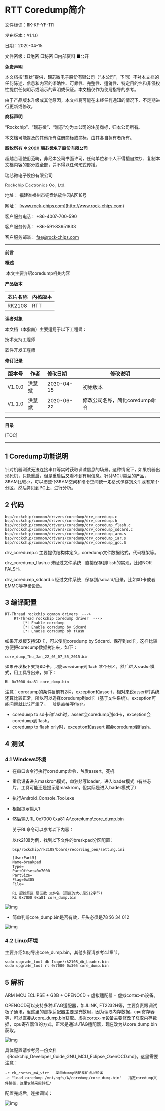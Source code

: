 # RTT Coredump简介

文件标识：RK-KF-YF-111

发布版本：V1.1.0

日期：2020-04-15

文件密级：□绝密   □秘密   □内部资料   ■公开

**免责声明**

本文档按“现状”提供，瑞芯微电子股份有限公司（“本公司”，下同）不对本文档的任何陈述、信息和内容的准确性、可靠性、完整性、适销性、特定目的性和非侵权性提供任何明示或暗示的声明或保证。本文档仅作为使用指导的参考。

由于产品版本升级或其他原因，本文档将可能在未经任何通知的情况下，不定期进行更新或修改。

**商标声明**

“Rockchip”、“瑞芯微”、“瑞芯”均为本公司的注册商标，归本公司所有。

本文档可能提及的其他所有注册商标或商标，由其各自拥有者所有。

**版权所有 © 2020 瑞芯微电子股份有限公司**

超越合理使用范畴，非经本公司书面许可，任何单位和个人不得擅自摘抄、复制本文档内容的部分或全部，并不得以任何形式传播。

瑞芯微电子股份有限公司

Rockchip Electronics Co., Ltd.

地址：     福建省福州市铜盘路软件园A区18号

网址：     [www.rock-chips.com](http://www.rock-chips.com)

客户服务电话： +86-4007-700-590

客户服务传真： +86-591-83951833

客户服务邮箱： [fae@rock-chips.com](mailto:fae@rock-chips.com)

---

**前言**

**概述**

​	本文主要介绍coredump相关内容

**产品版本**

| **芯片名称** | **内核版本** |
| ------------ | ------------ |
| RK2108    | RTT     |

**读者对象**

本文档（本指南）主要适用于以下工程师：

技术支持工程师

软件开发工程师

**修订记录**

| **版本号** | **作者** | **修改日期** | **修改说明** |
| ---------- | --------| :--------- | ------------ |
| V1.0.0    | 洪慧斌 | 2020-04-15 | 初始版本     |
| V1.1.0 | 洪慧斌 | 2020-06-22 | 修改公司名称，简化coredump命令 |

---

**目录**

[TOC]

---

## 1 Coredump功能说明

​	针对机器测试无法连接串口等实时获取调试信息的场景。这种情况下，如果机器出现死机，只能重启，但是重启后又看不到有用信息。针对MCU类型的产品，SRAM比较小，可以把整个SRAM空间和指令空间按一定格式保存到文件或者某个分区，然后拷贝到PC上，进行分析。

## 2 代码

```
bsp/rockchip/common/drivers/coredump/drv_coredump.c
bsp/rockchip/common/drivers/coredump/drv_coredump.h
bsp/rockchip/common/drivers/coredump/drv_coredump_flash.c
bsp/rockchip/common/drivers/coredump/drv_coredump_sdcard.c
bsp/rockchip/common/drivers/coredump/drv_coredump_arm.s
bsp/rockchip/common/drivers/coredump/drv_coredump_iar.s
bsp/rockchip/common/drivers/coredump/drv_coredump_gcc.S
```

drv_coredump.c 主要提供结构体定义，coredump文件数据格式，代码框架等。

drv_coredump_flash.c 未经过文件系统，直接保存到flash的实现，比如NOR FALSH。

drv_coredump_sdcard.c 经过文件系统，保存到/sdcard/目录，比如SD卡或者EMMC等存储设备。

## 3 编译配置

```
RT-Thread rockchip common drivers  --->
	RT-Thread rockchip coredump driver  --->
		[*] Enable coredump
		[*] Enable coredump by Sdcard
		[*] Enable coredump by flash
```

如果开发板支持SD卡，可以使能coredump by Sdcard，保存到sd卡，这样比较方便把coredump数据拷出来，如下：

```
core_dump_Thu_Jan_22_05_07_55_2015.bin
```

如果开发板不支持SD卡，只能coredump到flash 某个分区，然后进入loader模式，用工具导出来，如下：

```
RL 0x7000 0xa81 core_dump.bin
```

注意：coredump的条件目前有2种，exception和assert，相对来说assert时系统还算比较正常，所以可以选择coredump到sd卡（基于文件系统）。exception可能问题就比较严重了，一般是直接写flash。

* coredump to sd卡和flash时，assert会coredump到sd卡，exception会coredump到flash。
* coredump to flash only时，exception和assert 都会coredump到flash。

## 4 测试

### 4.1 Windows环境

* 在串口命令行执行coredump命令，触发assert，死机

* 重启设备进入maskrom模式，单独烧写loader，进入loader模式（有些芯片，工具可能还是提示是maskrom，但实际是进入loader模式了）

* 执行Android_Console_Tool.exe

* 根据提示输入1

* 然后输入RL 0x7000 0xa81 A:\coredump\core_dump.bin

  关于RL命令可以参考以下内容：

  以rk2108为例，找到以下文件的breakpad分区配置：

  ```
  bsp/rockchip/rk2108/board/recording_pen/setting.ini

  [UserPart5]
  Name=breakpad
  Type=
  PartOffset=0x7000
  PartSize=
  Flag=0x305
  File=

  RL 起始扇区 扇区数 文件名 (扇区的大小是512字节)
  RL 0x7000 0xa81 core_dump.bin
  ```

![img](Rockchip_Developer_Guide_RTT_Coredump_CN/3.png)

* 简单判断core_dump.bin是否有效，开头必须是78 56 34 012

![img](Rockchip_Developer_Guide_RTT_Coredump_CN/4.png)

### 4.2 Linux环境

主要介绍如何导出core_dump.bin，其他步骤请参考4.1章节。

```
sudo upgrade_tool db Image/rk2108_db_Loader.bin
sudo upgrade_tool rl 0x7000 0x305 core_dump.bin
```

## 5 解析

ARM MCU ECLIPSE + GDB + OPENOCD + 虚拟适配器 + 虚拟cortex-m设备。

OPENOCD可以支持多种JTAG适配器，如JLINK, FT2232H等，主要负责跟调试板子通讯，但这里的虚拟适配器主要是充数用，因为读取内存数据，cpu寄存器等，可以直接从core_dump.bin获取。虚拟cortex-m设备主要修改了获取内存数据，cpu寄存器值的方式，正常是通过JTAG适配器，现在改为从core_dump.bin获取。

![img](Rockchip_Developer_Guide_RTT_Coredump_CN/2.png)

具体配置请参考另一份文档《Rockchip_Developer_Guide_GNU_MCU_Eclipse_OpenOCD.md》，这里需要注意：

```
-r rk_cortex_m4_virt   采用dummy适配器和虚拟设备
-c "load_coredump /mnt/hgfs/A/coredump/core_dump.bin"   指定coredump文件路径，这里依然采用斜杠/
```

配置完成后，连接调试：

![img](Rockchip_Developer_Guide_RTT_Coredump_CN/1.png)

